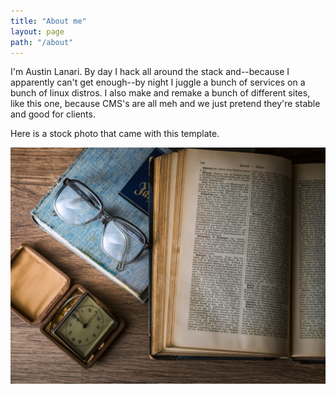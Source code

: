 ```yaml
---
title: "About me"
layout: page
path: "/about"
---
```


I'm Austin Lanari. By day I hack all around the stack and--because I apparently can't get enough--by night I juggle a bunch of services on a bunch of linux distros. I also make and remake a bunch of different sites, like this one, because CMS's are all meh and we just pretend they're stable and good for clients.

Here is a stock photo that came with this template.

![A weird watch, some old books, the hipster-y glasses to match](./1.jpg)
